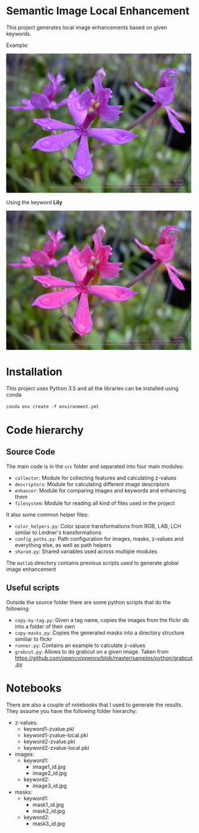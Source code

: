 # **S**emantic **I**mage **L**ocal **E**nhancement

This project generates local image enhancements based on given keywords.

Example:

![](examples/original.jpg)

Using the keyword **Lily**

![](examples/enhanced.jpg)

# Installation

This project uses Python 3.5 and all the libraries can be installed using conda

`conda env create -f environment.yml`

# Code hierarchy

## Source Code
The main code is in the `src` folder and separated into four main modules:
* `collector`: Module for collecting features and calculating z-values
* `descriptors`: Module for calculating different image descriptors
* `enhancer`: Module for comparing images and keywords and enhancing them
* `filesystem`: Module for reading all kind of files used in the project

It also some common helper files:
* `color_helpers.py`: Color space transformations from RGB, LAB, LCH similar to Lindner's transformations
* `config_paths.py`: Path configuration for images, masks, z-values and everything else, as well as path helpers
* `shared.py`: Shared variables used across multiple modules

The `matlab` directory contains previous scripts used to generate global image enhancement

## Useful scripts
Outside the source folder there are some python scripts that do the following:
* `copy-by-tag.py`: Given a tag name, copies the images from the flickr db into a folder of their own
* `copy-masks.py`: Copies the generated masks into a directory structure similiar to flickr
* `runner.py`: Contains an example to calculate z-values
* `grabcut.py`: Allows to do grabcut on a given image.
Taken from https://github.com/opencv/opencv/blob/master/samples/python/grabcut.py

# Notebooks

There are also a couple of notebooks that I used to generate the results.
They assume you have the following folder hierarchy:

* z-values:
    - keyword1-zvalue.pkl
    - keyword1-zvalue-local.pkl
    - keyword2-zvalue.pkl
    - keyword2-zvalue-local.pkl
* images:
    - keyword1:
        * image1_id.jpg
        * image2_id.jpg
    - keyword2:
        * image3_id.jpg
* masks:
    - keyword1:
        * mask1_id.jpg
        * mask2_id.jpg
    - keyword2:
        * mask3_id.jpg
